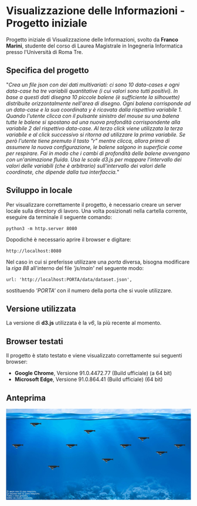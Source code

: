 # Visualizzazione delle Informazioni - Progetto iniziale
Progetto iniziale di Visualizzazione delle Informazioni, svolto da **Franco Marini**, studente del corso di Laurea Magistrale in Ingegneria Informatica presso l'Università di Roma Tre.

## Specifica del progetto
"*Crea un file json con dei dati multivariati: ci sono 10 data-cases e ogni data-case ha tre variabili quantitative (i cui valori sono tutti positivi). In base a questi dati disegna 10 piccole balene (è sufficiente la silhouette) distribuite orizzontalmente nell'area di disegno. Ogni balena corrisponde ad un data-case e la sua coordinata y è ricavata dalla rispettiva variabile 1. Quando l'utente clicca con il pulsante sinistro del mouse su una balena tutte le balene si spostano ad una nuova profondità corrispondente alla variabile 2 del rispettivo data-case. Al terzo click viene utilizzata la terza variabile e al click successivo si ritorna ad utilizzare la prima variabile. Se però l'utente tiene premuto il tasto "r" mentre clicca, allora prima di assumere la nuova configurazione, le balene salgono in superficie come per respirare. 
Fai in modo che i cambi di profondità delle balene avvengano con un'animazione fluida. 
Usa le scale d3.js per mappare l'intervallo dei valori delle variabili (che è arbitrario) sull'intervallo dei valori delle coordinate, che dipende dalla tua interfaccia.*"


## Sviluppo in locale
Per visualizzare correttamente il progetto, è necessario creare un server locale sulla directory di lavoro. 
Una volta posizionati nella cartella corrente, eseguire da terminale il seguente comando:
```
python3 -m http.server 8080
```
Dopodiché è necessario aprire il browser e digitare:
```
http://localhost:8080
```

Nel caso in cui si preferisse utilizzare una *porta* diversa, bisogna modificare la *riga 88* all'interno del file *'js/main'* nel seguente modo:

```
url: 'http://localhost:PORTA/data/dataset.json',
```
sostituendo *'PORTA'* con il numero della porta che si vuole utilizzare.


## Versione utilizzata
La versione di **d3.js** utilizzata è la *v6*, la più recente al momento.

## Browser testati
Il progetto è stato testato e viene visualizzato correttamente sui seguenti browser:
- **Google Chrome**, Versione 91.0.4472.77 (Build ufficiale) (a 64 bit)
- **Microsoft Edge**, Versione 91.0.864.41 (Build ufficiale) (64 bit)

## Anteprima
![Anteprima Progetto](https://github.com/francoMarini/infovis_project/blob/master/img/screenshot.JPG)
